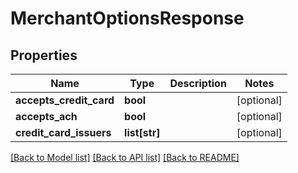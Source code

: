 # MerchantOptionsResponse

## Properties
Name | Type | Description | Notes
------------ | ------------- | ------------- | -------------
**accepts_credit_card** | **bool** |  | [optional] 
**accepts_ach** | **bool** |  | [optional] 
**credit_card_issuers** | **list[str]** |  | [optional] 

[[Back to Model list]](../README.md#documentation-for-models) [[Back to API list]](../README.md#documentation-for-api-endpoints) [[Back to README]](../README.md)


